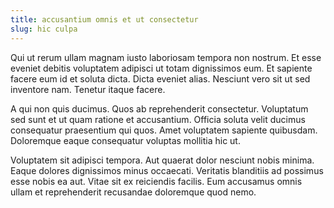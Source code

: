 ```yaml
---
title: accusantium omnis et ut consectetur
slug: hic culpa
---
```


Qui ut rerum ullam magnam iusto laboriosam tempora non nostrum. Et esse eveniet debitis voluptatem adipisci ut totam dignissimos eum. Et sapiente facere eum id et soluta dicta. Dicta eveniet alias. Nesciunt vero sit ut sed inventore nam. Tenetur itaque facere.

A qui non quis ducimus. Quos ab reprehenderit consectetur. Voluptatum sed sunt et ut quam ratione et accusantium. Officia soluta velit ducimus consequatur praesentium qui quos. Amet voluptatem sapiente quibusdam. Doloremque eaque consequatur voluptas mollitia hic ut.

Voluptatem sit adipisci tempora. Aut quaerat dolor nesciunt nobis minima. Eaque dolores dignissimos minus occaecati. Veritatis blanditiis ad possimus esse nobis ea aut. Vitae sit ex reiciendis facilis. Eum accusamus omnis ullam et reprehenderit recusandae doloremque quod nemo.
